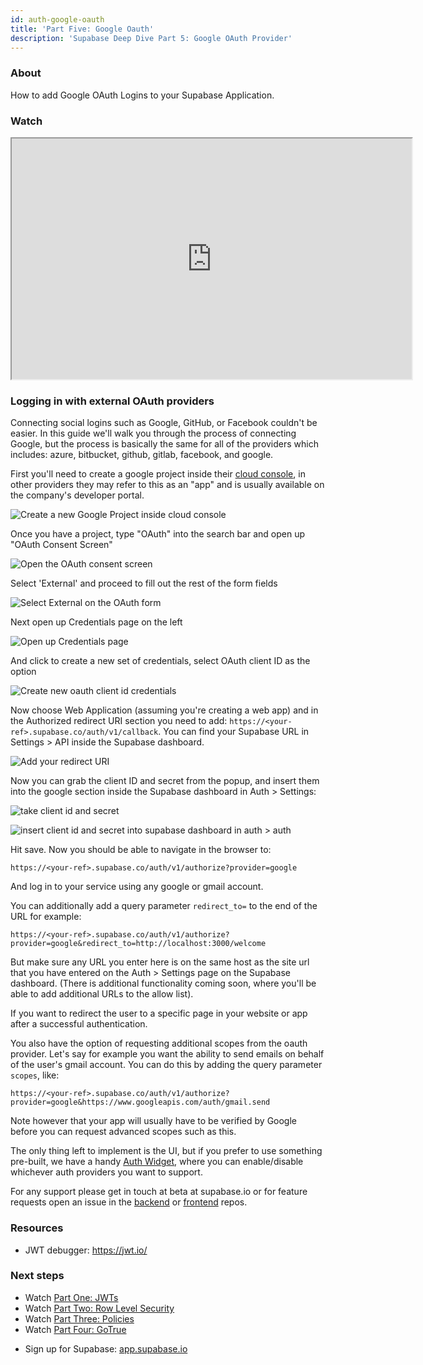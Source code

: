 ```yaml
---
id: auth-google-oauth
title: 'Part Five: Google Oauth'
description: 'Supabase Deep Dive Part 5: Google OAuth Provider'
---
```


### About

How to add Google OAuth Logins to your Supabase Application.

### Watch

<iframe className="w-full video-with-border" width="640" height="385" src="https://www.youtube-nocookie.com/embed/_XM9ziOzWk4" frameBorder="1" allow="accelerometer; autoplay; clipboard-write; encrypted-media; gyroscope; picture-in-picture" allowFullScreen></iframe>

### Logging in with external OAuth providers

Connecting social logins such as Google, GitHub, or Facebook couldn't be easier. In this guide we'll walk you through the process of connecting Google, but the process is basically the same for all of the providers which includes: azure, bitbucket, github, gitlab, facebook, and google.

First you'll need to create a google project inside their [cloud console](https://console.cloud.google.com/home/dashboard), in other providers they may refer to this as an "app" and is usually available on the company's developer portal.

![Create a new Google Project inside cloud console](/img/auth-5-1.png)

Once you have a project, type "OAuth" into the search bar and open up "OAuth Consent Screen"

![Open the OAuth consent screen](/img/auth-5-2.png)

Select 'External' and proceed to fill out the rest of the form fields

![Select External on the OAuth form](/img/auth-5-3.png)

Next open up Credentials page on the left

![Open up Credentials page](/img/auth-5-4.png)

And click to create a new set of credentials, select OAuth client ID as the option

![Create new oauth client id credentials](/img/auth-5-5.png)

Now choose Web Application (assuming you're creating a web app) and in the Authorized redirect URI section you need to add: `https://<your-ref>.supabase.co/auth/v1/callback`. You can find your Supabase URL in Settings > API inside the Supabase dashboard.

![Add your redirect URI](/img/auth-5-6.png)

Now you can grab the client ID and secret from the popup, and insert them into the google section inside the Supabase dashboard in Auth > Settings:

![take client id and secret](/img/auth-5-7.png)

![insert client id and secret into supabase dashboard in auth > auth](/img/auth-5-8.png)

Hit save. Now you should be able to navigate in the browser to:

```
https://<your-ref>.supabase.co/auth/v1/authorize?provider=google
```

And log in to your service using any google or gmail account.

You can additionally add a query parameter `redirect_to=` to the end of the URL for example:

```
https://<your-ref>.supabase.co/auth/v1/authorize?provider=google&redirect_to=http://localhost:3000/welcome
```

But make sure any URL you enter here is on the same host as the site url that you have entered on the Auth > Settings page on the Supabase dashboard. (There is additional functionality coming soon, where you'll be able to add additional URLs to the allow list).

If you want to redirect the user to a specific page in your website or app after a successful authentication.

You also have the option of requesting additional scopes from the oauth provider. Let's say for example you want the ability to send emails on behalf of the user's gmail account. You can do this by adding the query parameter `scopes`, like:

```
https://<your-ref>.supabase.co/auth/v1/authorize?provider=google&https://www.googleapis.com/auth/gmail.send
```

Note however that your app will usually have to be verified by Google before you can request advanced scopes such as this.

The only thing left to implement is the UI, but if you prefer to use something pre-built, we have a handy [Auth Widget](https://github.com/supabase/ui/#using-supabase-ui-auth), where you can enable/disable whichever auth providers you want to support.

For any support please get in touch at beta at supabase.io or for feature requests open an issue in the [backend](https://github.com/supabase/gotrue) or [frontend](https://github.com/supabase/gotrue-js) repos.

### Resources

- JWT debugger: https://jwt.io/​

### Next steps

- Watch [Part One: JWTs](/docs/learn/auth-deep-dive/auth-deep-dive-jwts)
- Watch [Part Two: Row Level Security](/docs/learn/auth-deep-dive/auth-row-level-security)
- Watch [Part Three: Policies](/docs/learn/auth-deep-dive/auth-policies)
- Watch [Part Four: GoTrue](/docs/learn/auth-deep-dive/auth-gotrue)
<!-- - Watch [Part Five: Google Oauth](/docs/learn/auth-deep-dive/auth-google-oauth) -->
- Sign up for Supabase: [app.supabase.io](https://app.supabase.io)
